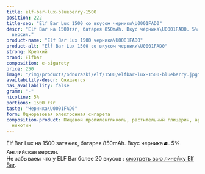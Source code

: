 ```yaml
---
title: elf-bar-lux-blueberry-1500
position: 222
title-seo: "Elf Bar Lux 1500 со вкусом черники\U0001FAD0"
descr: "Elf Bar на 1500тяг, батарея 850mAh. Вкус черника\U0001FAD0. 5% Английская
  версия."
product-name: "Elf Bar Lux 1500 черника\U0001FAD0"
product-alt: "Elf Bar Lux 1500 со вкусом черники\U0001FAD0"
strong: Крепкий
brand: Elfbar
composition: e-sigarety
price: 250
image: "/img/products/odnorazki/elf/1500/elfbar-lux-1500-blueberry.jpg"
availability-descr: Ожидается
has_availability: false
gramm: "-"
nicotine: 5%
portions: 1500 тяг
taste: "Черника\U0001FAD0"
form: Одноразовая электронная сигарета
composition-product: Пищевой пропиленгликоль, растительный глицерин, ароматизатор,
  никотин
---
```


Elf Bar Lux на 1500 затяжек, батарея 850mAh. Вкус черника🫐. 5% Английская версия.<br>
Не забываем что у ELF Bar более 20 вкусов : [смотреть всю линейку Elf Bar](/elfbar).
